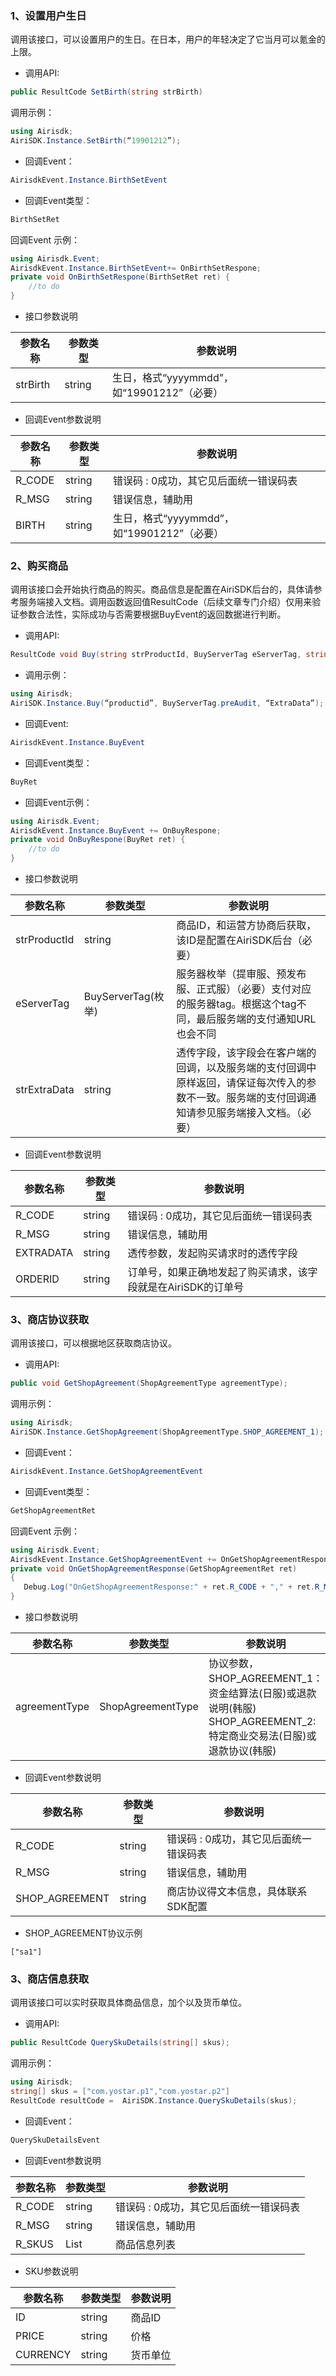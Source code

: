 ### 1、设置用户生日

调用该接口，可以设置用户的生日。在日本，用户的年轻决定了它当月可以氪金的上限。

+ 调用API: 	
```csharp
public ResultCode SetBirth(string strBirth)
```
调用示例： 
```csharp
using Airisdk;
AiriSDK.Instance.SetBirth(“19901212”);
```
+ 回调Event：	
```csharp
AirisdkEvent.Instance.BirthSetEvent
```
+ 回调Event类型：
```csharp
BirthSetRet
```
回调Event 示例：
```csharp
using Airisdk.Event;
AirisdkEvent.Instance.BirthSetEvent+= OnBirthSetRespone;
private void OnBirthSetRespone(BirthSetRet ret) {  
	//to do  
} 
```
+ 接口参数说明

| 参数名称 | 参数类型 | 参数说明 |
| ------ | ------ | ------ |
| strBirth | string | 生日，格式“yyyymmdd”，如“19901212”（必要） |

+ 回调Event参数说明

| 参数名称 | 参数类型 | 参数说明 |
| ------ | ------ | ------ |
| R_CODE | string | 错误码 : 0成功，其它见后面统一错误码表 |
| R_MSG | string | 错误信息，辅助用 |
| BIRTH | string | 生日，格式“yyyymmdd”，如“19901212”（必要） |

### 2、购买商品

调用该接口会开始执行商品的购买。商品信息是配置在AiriSDK后台的，具体请参考服务端接入文档。调用函数返回值ResultCode（后续文章专门介绍）仅用来验证参数合法性，实际成功与否需要根据BuyEvent的返回数据进行判断。

+ 调用API:
```csharp
ResultCode void Buy(string strProductId, BuyServerTag eServerTag, string strExtraData)
```

+ 调用示例： 
```csharp
using Airisdk;
AiriSDK.Instance.Buy(“productid”, BuyServerTag.preAudit, “ExtraData”);
```

+ 回调Event:		
```csharp
AirisdkEvent.Instance.BuyEvent 
```
+ 回调Event类型：	
```csharp
BuyRet
```

+ 回调Event示例：
```csharp
using Airisdk.Event;
AirisdkEvent.Instance.BuyEvent += OnBuyRespone;
private void OnBuyRespone(BuyRet ret) {  
	//to do  
} 
```
+ 接口参数说明

| 参数名称 | 参数类型 | 参数说明 |
| ------ | ------ | ------ |
| strProductId | string | 商品ID，和运营方协商后获取，该ID是配置在AiriSDK后台（必要） |
| eServerTag  | BuyServerTag(枚举) | 服务器枚举（提审服、预发布服、正式服）（必要）支付对应的服务器tag。根据这个tag不同，最后服务端的支付通知URL也会不同 |
| strExtraData  | string | 透传字段，该字段会在客户端的回调，以及服务端的支付回调中原样返回，请保证每次传入的参数不一致。服务端的支付回调通知请参见服务端接入文档。（必要） |

+ 回调Event参数说明

| 参数名称 | 参数类型 | 参数说明 |
| ------ | ------ | ------ |
| R_CODE | string | 错误码 : 0成功，其它见后面统一错误码表 |
| R_MSG | string | 错误信息，辅助用 |
| EXTRADATA | string | 透传参数，发起购买请求时的透传字段 |
| ORDERID | string | 订单号，如果正确地发起了购买请求，该字段就是在AiriSDK的订单号 |

### 3、商店协议获取

调用该接口，可以根据地区获取商店协议。

+ 调用API: 	
```csharp
public void GetShopAgreement(ShopAgreementType agreementType);
```
调用示例： 
```csharp
using Airisdk;
AiriSDK.Instance.GetShopAgreement(ShopAgreementType.SHOP_AGREEMENT_1);
```
+ 回调Event：	
```csharp
AirisdkEvent.Instance.GetShopAgreementEvent
```
+ 回调Event类型：
```csharp
GetShopAgreementRet
```
回调Event 示例：
```csharp
using Airisdk.Event;
AirisdkEvent.Instance.GetShopAgreementEvent += OnGetShopAgreementResponse;
private void OnGetShopAgreementResponse(GetShopAgreementRet ret)
{
   Debug.Log("OnGetShopAgreementResponse:" + ret.R_CODE + "," + ret.R_MSG + "," + ret.SHOP_AGREEMENT);
}
```
+ 接口参数说明

| 参数名称 | 参数类型 | 参数说明 |
| ------ | ------ | ------ |
| agreementType | ShopAgreementType | 协议参数，SHOP_AGREEMENT_1：资金结算法(日服)或退款说明(韩服) SHOP_AGREEMENT_2:特定商业交易法(日服)或退款协议(韩服) |

+ 回调Event参数说明

| 参数名称 | 参数类型 | 参数说明 |
| ------ | ------ | ------ |
| R_CODE | string | 错误码 : 0成功，其它见后面统一错误码表 |
| R_MSG | string | 错误信息，辅助用 |
| SHOP_AGREEMENT | string | 商店协议得文本信息，具体联系SDK配置 |

+ SHOP_AGREEMENT协议示例
```
["sa1"]
```
### 3、商店信息获取

调用该接口可以实时获取具体商品信息，加个以及货币单位。

+ 调用API: 

```csharp
public ResultCode QuerySkuDetails(string[] skus);
```
调用示例： 

```csharp
using Airisdk;
string[] skus = ["com.yostar.p1","com.yostar.p2"]
ResultCode resultCode =  AiriSDK.Instance.QuerySkuDetails(skus);
```
+ 回调Event：

```csharp
QuerySkuDetailsEvent
```

+ 回调Event参数说明

| 参数名称 | 参数类型 | 参数说明 |
| ------ | ------ | ------ |
| R_CODE | string | 错误码 : 0成功，其它见后面统一错误码表 |
| R_MSG | string | 错误信息，辅助用 |
| R_SKUS | List<SKU> | 商品信息列表 |

+ SKU参数说明

| 参数名称 | 参数类型 | 参数说明 |
| ------ | ------ | ------ |
| ID | string | 商品ID |
| PRICE | string | 价格 |
| CURRENCY | string | 货币单位 |

